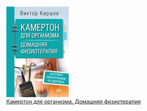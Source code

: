 ![](Камертон%20для%20организма.%20Домашняя%20физиотерапия.jpg)  
[Камертон для организма. Домашняя физиотерапия](Камертон%20для%20организма.%20Домашняя%20физиотерапия.md)
